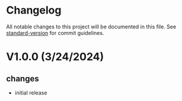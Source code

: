 # Changelog

All notable changes to this project will be documented in this file. See [standard-version](https://github.com/conventional-changelog/standard-version) for commit guidelines.

# V1.0.0 (3/24/2024)

## changes

- initial release
